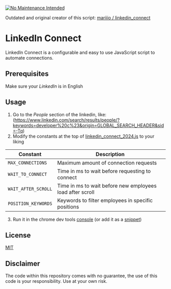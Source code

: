 
[![No Maintenance Intended](http://unmaintained.tech/badge.svg)](https://github.com/mariiio)

Outdated and original creator of this script: [mariiio / linkedin_connect](https://github.com/mariiio/linkedin_connect)

# LinkedIn Connect

LinkedIn Connect is a configurable and easy to use JavaScript script to automate connections.

## Prerequisites

Make sure your _LinkedIn_ is in English

## Usage
1. Go to the _People_ section of the linkedin, like: (https://www.linkedin.com/search/results/people/?keywords=developer%20c%23&origin=GLOBAL_SEARCH_HEADER&sid=-Tq)
2. Modify the constants at the top of [linkedin_connect_2024.js](https://raw.githubusercontent.com) to your liking

| Constant| Description |
| --- | --- |
| `MAX_CONNECTIONS` | Maximum amount of connection requests |
| `WAIT_TO_CONNECT` | Time in ms to wait before requesting to connect |
| `WAIT_AFTER_SCROLL` | Time in ms to wait before new employees load after scroll |
| `POSITION_KEYWORDS` | Keywords to filter employees in specific positions |

3. Run it in the chrome dev tools [console](https://developers.google.com/web/tools/chrome-devtools/open#console) (or add it as a [snippet](https://developer.chrome.com/docs/devtools/javascript/snippets))

## License
[MIT](https://choosealicense.com/licenses/mit/)

## Disclaimer
The code within this repository comes with no guarantee, the use of this code is your responsibility.
Use at your own risk.
